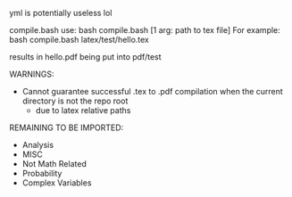 yml is potentially useless lol

compile.bash use:
bash compile.bash [1 arg: path to tex file]
For example:
bash compile.bash latex/test/hello.tex

results in hello.pdf being put into pdf/test

WARNINGS:
* Cannot guarantee successful .tex to .pdf compilation when the current directory is not the repo root
    * due to latex relative paths

REMAINING TO BE IMPORTED:
* Analysis
* MISC
* Not Math Related
* Probability
* Complex Variables